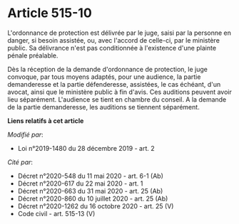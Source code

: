 # Article 515-10

L'ordonnance de protection est délivrée par le juge, saisi par la personne en danger, si besoin assistée, ou, avec l'accord
de celle-ci, par le ministère public. Sa délivrance n'est pas conditionnée à l'existence d'une plainte pénale préalable.

Dès la réception de la demande d'ordonnance de protection, le juge convoque, par tous moyens adaptés, pour une audience, la
partie demanderesse et la partie défenderesse, assistées, le cas échéant, d'un avocat, ainsi que le ministère public à fin
d'avis. Ces auditions peuvent avoir lieu séparément. L'audience se tient en chambre du conseil. A la demande de la partie
demanderesse, les auditions se tiennent séparément.

**Liens relatifs à cet article**

_Modifié par_:

  - Loi n°2019-1480 du 28 décembre 2019 - art. 2

_Cité par_:

  - Décret n°2020-548 du 11 mai 2020 - art. 6-1 (Ab)
  - Décret n°2020-617 du 22 mai 2020 - art. 1
  - Décret n°2020-663 du 31 mai 2020 - art. 25 (Ab)
  - Décret n°2020-860 du 10 juillet 2020 - art. 25 (Ab)
  - Décret n°2020-1262 du 16 octobre 2020 - art. 25 (V)
  - Code civil - art. 515-13 (V)
